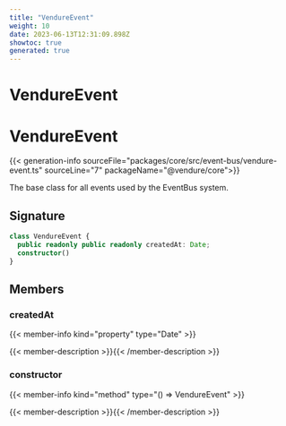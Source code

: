 ```yaml
---
title: "VendureEvent"
weight: 10
date: 2023-06-13T12:31:09.898Z
showtoc: true
generated: true
---
```

<!-- This file was generated from the Vendure source. Do not modify. Instead, re-run the "docs:build" script -->

# VendureEvent
<div class="symbol">


# VendureEvent

{{< generation-info sourceFile="packages/core/src/event-bus/vendure-event.ts" sourceLine="7" packageName="@vendure/core">}}

The base class for all events used by the EventBus system.

## Signature

```TypeScript
class VendureEvent {
  public readonly public readonly createdAt: Date;
  constructor()
}
```
## Members

### createdAt

{{< member-info kind="property" type="Date"  >}}

{{< member-description >}}{{< /member-description >}}

### constructor

{{< member-info kind="method" type="() => VendureEvent"  >}}

{{< member-description >}}{{< /member-description >}}


</div>
